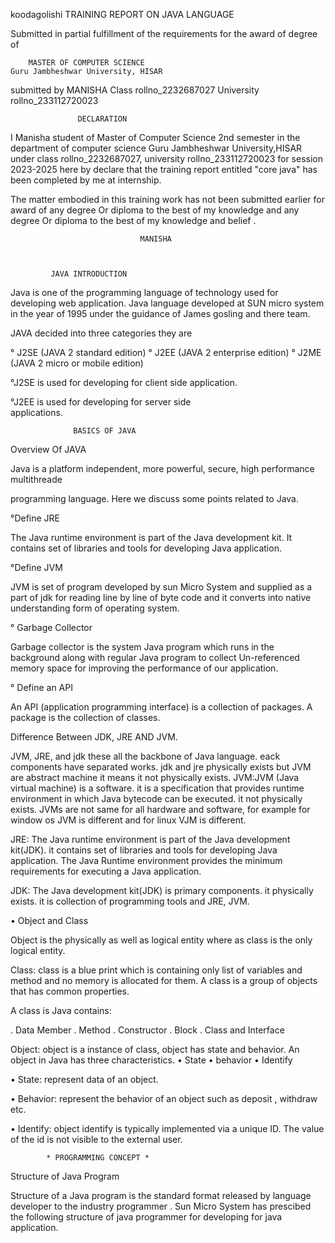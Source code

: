 koodagolishi TRAINING REPORT ON JAVA LANGUAGE

Submitted in partial fulfillment of the requirements for the award of  degree of
    
        MASTER OF COMPUTER SCIENCE
    Guru Jambheshwar University, HISAR
  

submitted by
MANISHA
Class rollno_2232687027
University rollno_233112720023
     

                   DECLARATION
 
I Manisha student of Master of Computer Science 2nd semester in the department of computer science Guru Jambheshwar University,HISAR under class rollno_2232687027, university rollno_233112720023 for session 2023-2025 here by declare that the training report entitled "core java" has been completed by me at internship. 


The matter embodied in this training work has not been submitted earlier for award of any degree Or diploma to the best of my knowledge and any degree Or diploma to the best of my knowledge and belief . 

   
                                 MANISHA
    


             JAVA INTRODUCTION
  

Java is one of the programming language of technology used for developing web application.  Java language developed at SUN micro system in the year of 1995 under the guidance of James gosling and there team. 

JAVA decided into three categories they are

° J2SE (JAVA 2 standard edition) 
° J2EE (JAVA 2 enterprise edition) 
° J2ME (JAVA 2 micro or mobile edition) 
  

  °J2SE is used for developing for client side
    application. 
   
  °J2EE is used for developing for server side  
   applications. 
   


                  BASICS OF JAVA 

Overview Of JAVA
 
Java is a platform independent, more powerful, secure, high performance multithreade

programming language. Here we discuss some points related to Java. 

 
°Define JRE

The Java runtime environment is part of the Java development kit. It contains set of libraries and tools for developing Java application. 

°Define JVM

JVM is set of program developed by sun Micro System and supplied as a part of jdk for reading line by line of byte code and it converts into native understanding form of operating system. 

° Garbage Collector
 
Garbage collector is the system Java program which runs in the background along with regular Java program to collect Un-referenced memory space for improving the performance of our application. 

° Define an API

An API (application programming interface) is a collection of packages. A package is the collection of classes. 


Difference Between JDK, JRE AND JVM. 
 
JVM, JRE, and jdk these all  the backbone of Java language. eack components have separated works. jdk and jre physically exists but JVM are abstract machine it means it not physically exists. 
JVM:JVM (Java virtual machine) is a software. it is a specification that provides runtime environment in which Java bytecode can be executed. it not physically exists. JVMs are not same for all hardware and software, for example for window os JVM is different and for linux VJM is different. 

JRE: The Java runtime environment is part of the Java development kit(JDK). it contains set of libraries and tools for developing Java application. The Java Runtime environment provides the minimum requirements for executing a Java application. 

JDK: The Java development kit(JDK) is primary components. it physically exists. it is collection of programming tools and JRE, JVM. 


• Object and Class

Object is the physically as well as logical entity where as class is the only logical entity. 

Class: class is a blue print which is containing only list of variables and method and no memory is allocated for them. A class is a group of objects that has common properties. 
 
 A class is Java contains:
 
 . Data Member
 . Method
 . Constructor
 . Block
 . Class and Interface
 
Object: object is a instance of class, object has state and behavior. An object in Java has three characteristics. 
• State
• behavior
• Identify


• State: represent data of an object. 

• Behavior: represent the behavior of an object  such as deposit , withdraw etc. 

• Identify: object identify is typically implemented via a unique ID. The value of the id is not visible to the external user. 



            * PROGRAMMING CONCEPT *


Structure of Java Program

Structure of a Java program is the standard format released by language developer to the industry programmer . Sun Micro System has prescibed the following structure of java programmer for developing for java application. 

